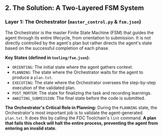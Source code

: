 ## 2. The Solution: A Two-Layered FSM System

### Layer 1: The Orchestrator (`master_control.py` & `fsm.json`)

The Orchestrator is the master Finite State Machine (FSM) that guides the agent through its entire lifecycle, from orientation to submission. It is not directly controlled by the agent's plan but rather directs the agent's state based on the successful completion of each phase.

**Key States (defined in `tooling/fsm.json`):**
*   `ORIENTING`: The initial state where the agent gathers context.
*   `PLANNING`: The state where the Orchestrator waits for the agent to produce a `plan.txt`.
*   `EXECUTING`: The state where the Orchestrator oversees the step-by-step execution of the validated plan.
*   `POST_MORTEM`: The state for finalizing the task and recording learnings.
*   `AWAITING_SUBMISSION`: The final state before the code is submitted.

**The Orchestrator's Critical Role in Planning:**
During the `PLANNING` state, the Orchestrator's most important job is to validate the agent-generated `plan.txt`. It does this by calling the FDC Toolchain's `lint` command. **A plan that fails this check will halt the entire process, preventing the agent from entering an invalid state.**